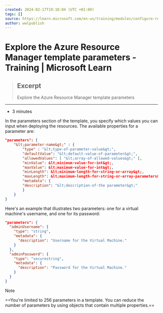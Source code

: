 ```yaml
---
created: 2024-02-17T19:10:04 (UTC +01:00)
tags: []
source: https://learn.microsoft.com/en-us/training/modules/configure-resources-arm-templates/4-explore-template-parameters
author: wwlpublish
---
```


# Explore the Azure Resource Manager template parameters - Training | Microsoft Learn

> ## Excerpt
> Explore the Azure Resource Manager template parameters

---
-   3 minutes

In the parameters section of the template, you specify which values you can input when deploying the resources. The available properties for a parameter are:

```json
"parameters": {
    "&lt;parameter-name&gt;" : {
        "type" : "&lt;type-of-parameter-value&gt;",
        "defaultValue": "&lt;default-value-of-parameter&gt;",
        "allowedValues": [ "&lt;array-of-allowed-values&gt;" ],
        "minValue": &lt;minimum-value-for-int&gt;,
        "maxValue": &lt;maximum-value-for-int&gt;,
        "minLength": &lt;minimum-length-for-string-or-array&gt;,
        "maxLength": &lt;maximum-length-for-string-or-array-parameters&gt;,
        "metadata": {
        "description": "&lt;description-of-the parameter&gt;"
        }
    }
}
```

Here's an example that illustrates two parameters: one for a virtual machine's username, and one for its password:

```json
"parameters": {
  "adminUsername": {
    "type": "string",
    "metadata": {
      "description": "Username for the Virtual Machine."
    }
  },
  "adminPassword": {
    "type": "securestring",
    "metadata": {
      "description": "Password for the Virtual Machine."
    }
  }
}
```

Note

==You're limited to 256 parameters in a template. You can reduce the number of parameters by using objects that contain multiple properties.==


